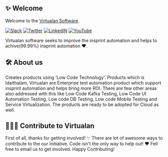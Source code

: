 ## ✨ Welcome
Welcome to the [Virtualan Software](https://www.virtualansoftware.com/). 

[![Slack](https://img.shields.io/badge/Slack-virtualan--software.slack.com-yellowgreen)](https://virtualan-software.slack.com)
[![Twitter](https://img.shields.io/badge/Twitter-@virtualans-blue)](https://twitter.com/virtualans)
[![LinkedIN](https://img.shields.io/badge/LinkedIn-@virtualan-software.svg)](https://www.linkedin.com/company/virtualan-software)
[![YouTube](https://img.shields.io/badge/YouTube-@virtualan-lightgrey.svg)](https://www.youtube.com/channel/UCny1F1GiYoo2pARDaSDIzYw/featured)

Virtualan software seeks to improve the insprint automation and helps to achive(99.99%) insprint automation ❤️.

## 🛠️ About us
Creates products using 'Low Code Technology'. Products which is Idaithalam, Virtualan are Enterprise test automation product which support insprint automation and helps bring more ROI. There are few other areas also addressed with this like Low Code Kafka Testing, Low Code UI Automation Testing, Low code DB Testing, Low code Mobile Testing and Service Virtualization. The products are ready to be adopted for Cloud as well.

## 👩🏽‍💻 Contribute to Virtualan
First of all, thanks for getting involved! ✨ There are lot of awesome ways to contribute to the our Initiative. Code isn't the only way to help out! ❤️  Fell free to email us to get involved. Happy Contributing!  
